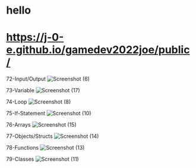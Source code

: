 # hello
# https://j-0-e.github.io/gamedev2022joe/public/

72-Input/Output
![Screenshot (6)](https://user-images.githubusercontent.com/113378863/192841432-8ee6a6b0-fbbc-4d9f-815c-585c48241ce0.png)

73-Variable
![Screenshot (17)](https://user-images.githubusercontent.com/113378863/192841565-fead5853-18ed-4be2-bde3-04f866d52e33.png)

74-Loop
![Screenshot (8)](https://user-images.githubusercontent.com/113378863/192841603-f3817e09-9027-49f7-bbfb-a5cc842f8025.png)

75-If-Statement
![Screenshot (10)](https://user-images.githubusercontent.com/113378863/192841687-2f2ca96b-1869-44bb-81dd-de097cda9b78.png)

76-Arrays
![Screenshot (15)](https://user-images.githubusercontent.com/113378863/192841859-ee2f59bf-4f38-45db-b7ac-e1a93f034fd7.png)

77-Objects/Structs
![Screenshot (14)](https://user-images.githubusercontent.com/113378863/192841886-185ad1d8-79fc-49b0-9f49-4969b2010c6e.png)

78-Functions
![Screenshot (13)](https://user-images.githubusercontent.com/113378863/192841967-e72be675-c6e8-4192-aae9-dfa1d530ab57.png)

79-Classes
![Screenshot (11)](https://user-images.githubusercontent.com/113378863/192842018-bd8e694f-4b8f-4a12-ab7b-66cd7b1fae84.png)
